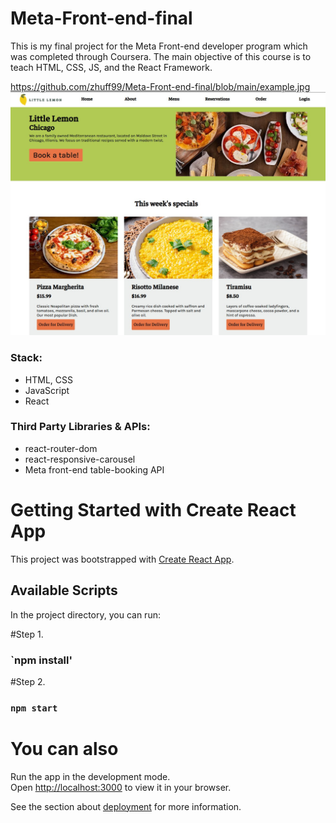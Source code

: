 # Meta-Front-end-final

This is my final project for the Meta Front-end developer program which was completed through Coursera. The main objective of this course is to teach HTML, CSS, JS, and the React Framework.

https://github.com/zhuff99/Meta-Front-end-final/blob/main/example.jpg
![Views](https://github.com/zhuff99/Meta-Front-end-final/blob/main/example.jpg)


### Stack:

- HTML, CSS
- JavaScript
- React

### Third Party Libraries & APIs:

- react-router-dom
- react-responsive-carousel
- Meta front-end table-booking API


# Getting Started with Create React App

This project was bootstrapped with [Create React App](https://github.com/facebook/create-react-app).

## Available Scripts

In the project directory, you can run:

#Step 1.

### `npm install'

#Step 2.

### `npm start`

# You can also

Run the app in the development mode.\
Open [http://localhost:3000](http://localhost:3000) to view it in your browser.

See the section about [deployment](https://facebook.github.io/create-react-app/docs/deployment) for more information.
